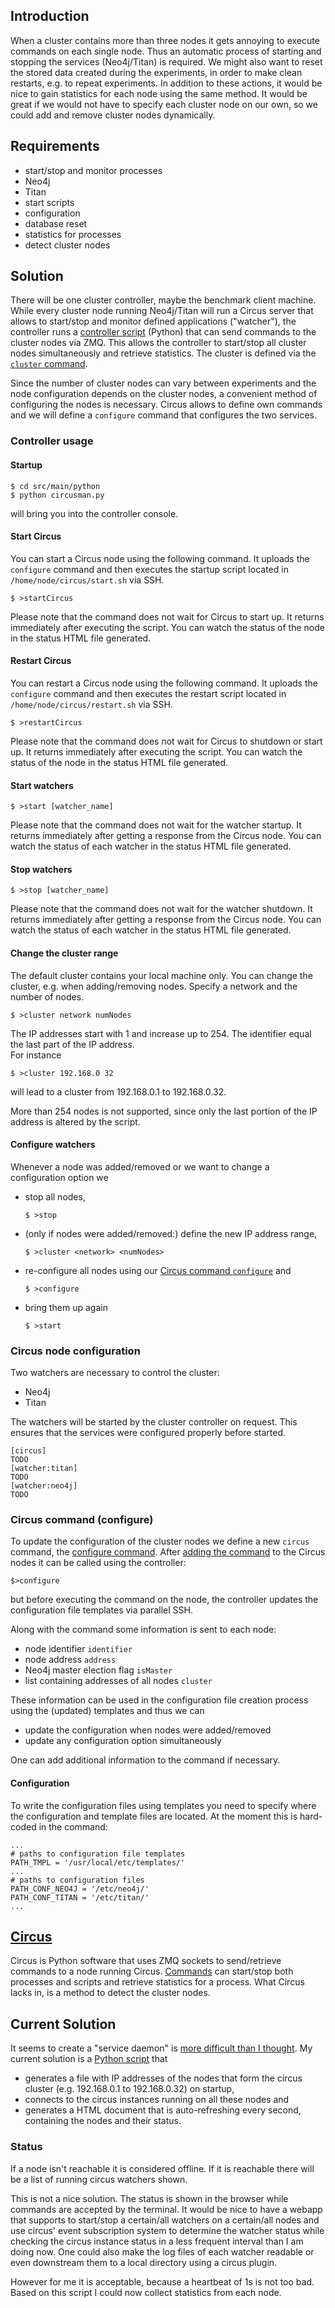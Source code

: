 ## Introduction
When a cluster contains more than three nodes it gets annoying to execute commands on each single node.
Thus an automatic process of starting and stopping the services (Neo4j/Titan) is required.
We might also want to reset the stored data created during the experiments, in order to make clean restarts, e.g. to repeat experiments.
In addition to these actions, it would be nice to gain statistics for each node using the same method.
It would be great if we would not have to specify each cluster node on our own, so we could add and remove cluster nodes dynamically.

## Requirements
* start/stop and monitor processes
 * Neo4j
 * Titan
* start scripts
 * configuration
 * database reset
* statistics for processes
* detect cluster nodes

## Solution
There will be one cluster controller, maybe the benchmark client machine.
While every cluster node running Neo4j/Titan will run a Circus server that allows to start/stop and monitor defined applications ("watcher"), the controller runs a [controller script](src/main/python/circusman.py) (Python) that can send commands to the cluster nodes via ZMQ. This allows the controller to start/stop all cluster nodes simultaneously and retrieve statistics. The cluster is defined via the [`cluster` command](#change-the-cluster-range).

Since the number of cluster nodes can vary between experiments and the node configuration depends on the cluster nodes, a convenient method of configuring the nodes is necessary.
Circus allows to define own commands and we will define a `configure` command that configures the two services.

### Controller usage
#### Startup

    $ cd src/main/python
    $ python circusman.py

will bring you into the controller console.

#### Start Circus
You can start a Circus node using the following command. It uploads the `configure` command and then executes the startup script located in `/home/node/circus/start.sh` via SSH.

    $ >startCircus

Please note that the command does not wait for Circus to start up. It returns immediately after executing the script. You can watch the status of the node in the status HTML file generated.

#### Restart Circus
You can restart a Circus node using the following command. It uploads the `configure` command and then executes the restart script located in `/home/node/circus/restart.sh` via SSH.

    $ >restartCircus

Please note that the command does not wait for Circus to shutdown or start up. It returns immediately after executing the script. You can watch the status of the node in the status HTML file generated.

#### Start watchers

    $ >start [watcher_name]

Please note that the command does not wait for the watcher startup. It returns immediately after getting a response from the Circus node. You can watch the status of each watcher in the status HTML file generated.

#### Stop watchers

    $ >stop [watcher_name]

Please note that the command does not wait for the watcher shutdown. It returns immediately after getting a response from the Circus node. You can watch the status of each watcher in the status HTML file generated.

#### Change the cluster range
The default cluster contains your local machine only. You can change the cluster, e.g. when adding/removing nodes. Specify a network and the number of nodes.

    $ >cluster network numNodes

The IP addresses start with 1 and increase up to 254. The identifier equal the last part of the IP address.  
For instance

    $ >cluster 192.168.0 32

will lead to a cluster from 192.168.0.1 to 192.168.0.32.

More than 254 nodes is not supported, since only the last portion of the IP address is altered by the script.

#### Configure watchers
Whenever a node was added/removed or we want to change a configuration option we 
* stop all nodes,

  `$ >stop`

* (only if nodes were added/removed:) define the new IP address range,

  `$ >cluster <network> <numNodes>`

* re-configure all nodes using our [Circus command `configure`](#circus-command-configure) and

  `$ >configure`

* bring them up again

  `$ >start`

### Circus node configuration
Two watchers are necessary to control the cluster:
* Neo4j
* Titan

The watchers will be started by the cluster controller on request.
This ensures that the services were configured properly before started.

    [circus]
    TODO
    [watcher:titan]
    TODO
    [watcher:neo4j]
    TODO

### Circus command (configure)
To update the configuration of the cluster nodes we define a new `circus` command, the [configure command](src/main/python/CommandConfigure.py). After [adding the command](../../wiki/HowTo:-Create-a-custom-circus-command) to the Circus nodes it can be called using the controller:

    $>configure

but before executing the command on the node, the controller updates the configuration file templates via parallel SSH.

Along with the command some information is sent to each node:
 * node identifier `identifier`
 * node address `address`
 * Neo4j master election flag `isMaster`
 * list containing addresses of all nodes `cluster`

These information can be used in the configuration file creation process using the (updated) templates and thus we can
* update the configuration when nodes were added/removed
* update any configuration option simultaneously

One can add additional information to the command if necessary.

#### Configuration
To write the configuration files using templates you need to specify where the configuration and template files are located. At the moment this is hard-coded in the command:

    ...
    # paths to configuration file templates
    PATH_TMPL = '/usr/local/etc/templates/'
    ...
    # paths to configuration files
    PATH_CONF_NEO4J = '/etc/neo4j/'
    PATH_CONF_TITAN = '/etc/titan/'
    ...

## [Circus](http://circus.readthedocs.org/en/0.11.1/)
Circus is Python software that uses ZMQ sockets to send/retrieve commands to a node running Circus. [Commands](http://circus.readthedocs.org/en/0.11.1/for-ops/commands/) can start/stop both processes and scripts and retrieve statistics for a process.
What Circus lacks in, is a method to detect the cluster nodes.

## Current Solution
It seems to create a "service daemon" is [more difficult than I thought](http://stackoverflow.com/questions/27623916/create-a-service-process-using-python).
My current solution is a [Python script](src/main/python/circusman.py) that
* generates a file with IP addresses of the nodes that form the circus cluster (e.g. 192.168.0.1 to 192.168.0.32) on startup,
* connects to the circus instances running on all these nodes and
* generates a HTML document that is auto-refreshing every second, containing the nodes and their status.

### Status
If a node isn't reachable it is considered offline. If it is reachable there will be a list of running circus watchers shown.

This is not a nice solution. The status is shown in the browser while commands are accepted by the terminal.
It would be nice to have a webapp that supports to start/stop a certain/all watchers on a certain/all nodes and use circus' event subscription system to determine the watcher status while checking the circus instance status in a less frequent interval than I am doing now. One could also make the log files of each watcher readable or even downstream them to a local directory using a circus plugin.

However for me it is acceptable, because a heartbeat of 1s is not too bad.
Based on this script I could now collect statistics from each node.
